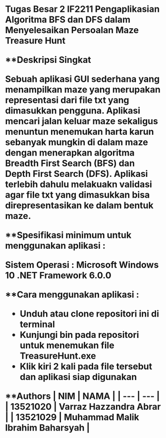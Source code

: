 <h1><strong> Tugas Besar 2 IF2211 Pengaplikasian Algoritma BFS dan DFS dalam Menyelesaikan Persoalan Maze Treasure Hunt

**Deskripsi Singkat

Sebuah aplikasi GUI sederhana yang menampilkan maze yang merupakan representasi dari file txt yang dimasukkan pengguna. Aplikasi mencari jalan keluar maze sekaligus menuntun menemukan harta karun sebanyak mungkin di dalam maze dengan menerapkan algoritma Breadth First Search (BFS) dan Depth First Search (DFS). Aplikasi terlebih dahulu melakuakn validasi agar file txt yang dimasukkan bisa direpresentasikan ke dalam bentuk maze.

**Spesifikasi minimum untuk menggunakan aplikasi :

Sistem Operasi : Microsoft Windows 10
.NET Framework 6.0.0

**Cara menggunakan aplikasi :

- Unduh atau clone repositori ini di terminal
- Kunjungi bin pada repositori untuk menemukan file TreasureHunt.exe
- Klik kiri 2 kali pada file tersebut dan aplikasi siap digunakan


**Authors
| NIM | NAMA |
| --- | --- |
| 13521020 | Varraz Hazzandra Abrar |
| 13521029 | Muhammad Malik Ibrahim Baharsyah |


